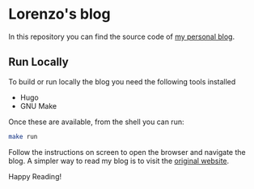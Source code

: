 # Lorenzo's blog
In this repository you can find the source code of 
[my personal blog](https://blog.setale.me/).

## Run Locally
To build or run locally the blog you need the following tools installed

* Hugo
* GNU Make

Once these are available, from the shell you can run:

```bash
make run
```

Follow the instructions on screen to open the browser and navigate the blog.
A simpler way to read my blog is to visit the 
[original website](https://blog.setale.me/).

Happy Reading!